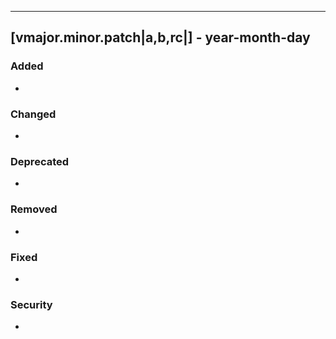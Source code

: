 ---
## [vmajor.minor.patch|a,b,rc|] - year-month-day
### Added
-
### Changed
-
### Deprecated
-
### Removed
-
### Fixed
-
### Security
-